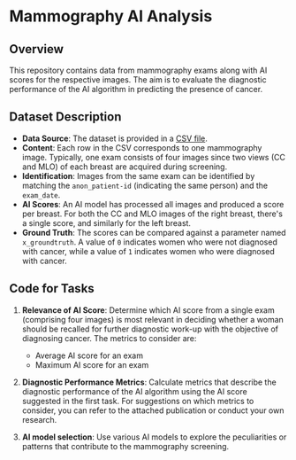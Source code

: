 # Mammography AI Analysis

## Overview

This repository contains data from mammography exams along with AI scores for the respective images. The aim is to evaluate the diagnostic performance of the AI algorithm in predicting the presence of cancer.

## Dataset Description

- **Data Source**: The dataset is provided in a [CSV file](https://github.com/medxiaorudan/AI-scores-analysis-of-mammography/blob/main/data/anon_dataset_POSTDOC_TASK_220323.csv).
- **Content**: Each row in the CSV corresponds to one mammography image. Typically, one exam consists of four images since two views (CC and MLO) of each breast are acquired during screening.
- **Identification**: Images from the same exam can be identified by matching the `anon_patient-id` (indicating the same person) and the `exam_date`.
- **AI Scores**: An AI model has processed all images and produced a score per breast. For both the CC and MLO images of the right breast, there's a single score, and similarly for the left breast.
- **Ground Truth**: The scores can be compared against a parameter named `x_groundtruth`. A value of `0` indicates women who were not diagnosed with cancer, while a value of `1` indicates women who were diagnosed with cancer.

## Code for Tasks

1. **Relevance of AI Score**: Determine which AI score from a single exam (comprising four images) is most relevant in deciding whether a woman should be recalled for further diagnostic work-up with the objective of diagnosing cancer. The metrics to consider are:
   - Average AI score for an exam
   - Maximum AI score for an exam

2. **Diagnostic Performance Metrics**: Calculate metrics that describe the diagnostic performance of the AI algorithm using the AI score suggested in the first task. For suggestions on which metrics to consider, you can refer to the attached publication or conduct your own research.

3. **AI model selection**: Use various AI models to explore the peculiarities or patterns that contribute to the mammography screening.


